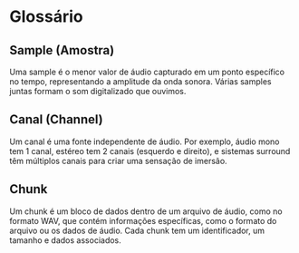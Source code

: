 # Glossário

## Sample (Amostra)
Uma sample é o menor valor de áudio capturado em um ponto específico no tempo, representando a amplitude da onda sonora. Várias samples juntas formam o som digitalizado que ouvimos.

## Canal (Channel)
Um canal é uma fonte independente de áudio. Por exemplo, áudio mono tem 1 canal, estéreo tem 2 canais (esquerdo e direito), e sistemas surround têm múltiplos canais para criar uma sensação de imersão.

## Chunk
Um chunk é um bloco de dados dentro de um arquivo de áudio, como no formato WAV, que contém informações específicas, como o formato do arquivo ou os dados de áudio. Cada chunk tem um identificador, um tamanho e dados associados.